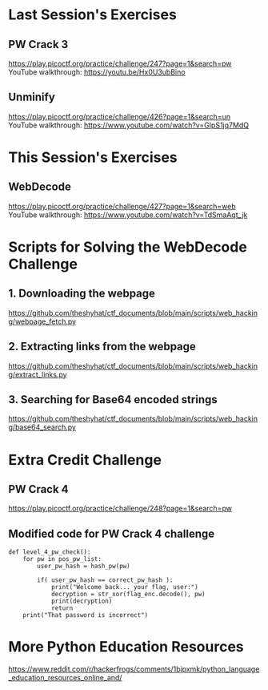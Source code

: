 # Last Session's Exercises
## PW Crack 3
https://play.picoctf.org/practice/challenge/247?page=1&search=pw
YouTube walkthrough:
https://youtu.be/Hx0U3ubBino

## Unminify
https://play.picoctf.org/practice/challenge/426?page=1&search=un
YouTube walkthrough:
https://www.youtube.com/watch?v=GIpS1jq7MdQ

# This Session's Exercises
## WebDecode
https://play.picoctf.org/practice/challenge/427?page=1&search=web
YouTube walkthrough:
https://www.youtube.com/watch?v=TdSmaAqt_jk

# Scripts for Solving the WebDecode Challenge
## 1. Downloading the webpage
https://github.com/theshyhat/ctf_documents/blob/main/scripts/web_hacking/webpage_fetch.py

## 2. Extracting links from the webpage
https://github.com/theshyhat/ctf_documents/blob/main/scripts/web_hacking/extract_links.py

## 3. Searching for Base64 encoded strings
https://github.com/theshyhat/ctf_documents/blob/main/scripts/web_hacking/base64_search.py

# Extra Credit Challenge
## PW Crack 4
https://play.picoctf.org/practice/challenge/248?page=1&search=pw

## Modified code for PW Crack 4 challenge
```
def level_4_pw_check():
    for pw in pos_pw_list:
        user_pw_hash = hash_pw(pw)
    
        if( user_pw_hash == correct_pw_hash ):
            print("Welcome back... your flag, user:")
            decryption = str_xor(flag_enc.decode(), pw)
            print(decryption)
            return
    print("That password is incorrect")
```
# More Python Education Resources
https://www.reddit.com/r/hackerfrogs/comments/1bjpxmk/python_language_education_resources_online_and/
